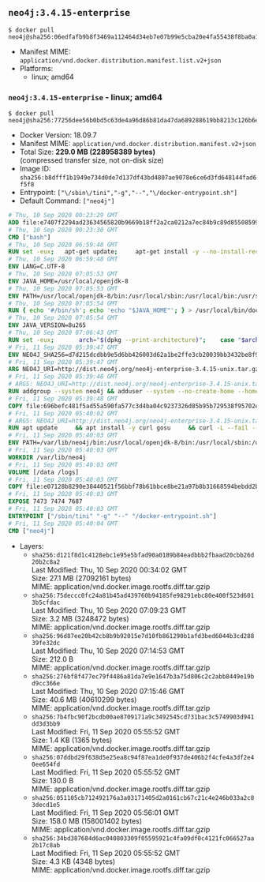 ## `neo4j:3.4.15-enterprise`

```console
$ docker pull neo4j@sha256:06edfafb9b8f3469a112464d34eb7e07b99e5cba20e4fa55438f8ba0a1bf9c99
```

-	Manifest MIME: `application/vnd.docker.distribution.manifest.list.v2+json`
-	Platforms:
	-	linux; amd64

### `neo4j:3.4.15-enterprise` - linux; amd64

```console
$ docker pull neo4j@sha256:77256dee56b0bd5c63de4a96d86b81da47da689288619bb8213c126b6ebe51d4
```

-	Docker Version: 18.09.7
-	Manifest MIME: `application/vnd.docker.distribution.manifest.v2+json`
-	Total Size: **229.0 MB (228958389 bytes)**  
	(compressed transfer size, not on-disk size)
-	Image ID: `sha256:b8dfff1b1949e734d0de7d137df43bd4807ae9078e6ce6d3fd648144fad6f5f8`
-	Entrypoint: `["\/sbin\/tini","-g","--","\/docker-entrypoint.sh"]`
-	Default Command: `["neo4j"]`

```dockerfile
# Thu, 10 Sep 2020 00:23:29 GMT
ADD file:e7407f2294ad23634565820b9669b18ff2a2ca0212a7ec84b9c89d8550859954 in / 
# Thu, 10 Sep 2020 00:23:30 GMT
CMD ["bash"]
# Thu, 10 Sep 2020 06:59:48 GMT
RUN set -eux; 	apt-get update; 	apt-get install -y --no-install-recommends 		ca-certificates p11-kit 	; 	rm -rf /var/lib/apt/lists/*
# Thu, 10 Sep 2020 06:59:48 GMT
ENV LANG=C.UTF-8
# Thu, 10 Sep 2020 07:05:53 GMT
ENV JAVA_HOME=/usr/local/openjdk-8
# Thu, 10 Sep 2020 07:05:53 GMT
ENV PATH=/usr/local/openjdk-8/bin:/usr/local/sbin:/usr/local/bin:/usr/sbin:/usr/bin:/sbin:/bin
# Thu, 10 Sep 2020 07:05:54 GMT
RUN { echo '#/bin/sh'; echo 'echo "$JAVA_HOME"'; } > /usr/local/bin/docker-java-home && chmod +x /usr/local/bin/docker-java-home && [ "$JAVA_HOME" = "$(docker-java-home)" ]
# Thu, 10 Sep 2020 07:05:54 GMT
ENV JAVA_VERSION=8u265
# Thu, 10 Sep 2020 07:06:43 GMT
RUN set -eux; 		arch="$(dpkg --print-architecture)"; 	case "$arch" in 		amd64 | i386:x86-64) downloadUrl=https://github.com/AdoptOpenJDK/openjdk8-upstream-binaries/releases/download/jdk8u265-b01/OpenJDK8U-jre_x64_linux_8u265b01.tar.gz ;; 		*) echo >&2 "error: unsupported architecture: '$arch'"; exit 1 ;; 	esac; 		savedAptMark="$(apt-mark showmanual)"; 	apt-get update; 	apt-get install -y --no-install-recommends 		dirmngr 		gnupg 		wget 	; 	rm -rf /var/lib/apt/lists/*; 		wget -O openjdk.tgz.asc "$downloadUrl.sign"; 	wget -O openjdk.tgz "$downloadUrl" --progress=dot:giga; 		export GNUPGHOME="$(mktemp -d)"; 	gpg --batch --keyserver ha.pool.sks-keyservers.net --keyserver-options no-self-sigs-only --recv-keys CA5F11C6CE22644D42C6AC4492EF8D39DC13168F; 	gpg --batch --keyserver ha.pool.sks-keyservers.net --recv-keys EAC843EBD3EFDB98CC772FADA5CD6035332FA671; 	gpg --batch --list-sigs --keyid-format 0xLONG CA5F11C6CE22644D42C6AC4492EF8D39DC13168F 		| tee /dev/stderr 		| grep '0xA5CD6035332FA671' 		| grep 'Andrew Haley'; 	gpg --batch --verify openjdk.tgz.asc openjdk.tgz; 	gpgconf --kill all; 	rm -rf "$GNUPGHOME"; 		mkdir -p "$JAVA_HOME"; 	tar --extract 		--file openjdk.tgz 		--directory "$JAVA_HOME" 		--strip-components 1 		--no-same-owner 	; 	rm openjdk.tgz*; 			apt-mark auto '.*' > /dev/null; 	[ -z "$savedAptMark" ] || apt-mark manual $savedAptMark > /dev/null; 	apt-get purge -y --auto-remove -o APT::AutoRemove::RecommendsImportant=false; 		{ 		echo '#!/usr/bin/env bash'; 		echo 'set -Eeuo pipefail'; 		echo 'if ! [ -d "$JAVA_HOME" ]; then echo >&2 "error: missing JAVA_HOME environment variable"; exit 1; fi'; 		echo 'cacertsFile=; for f in "$JAVA_HOME/lib/security/cacerts" "$JAVA_HOME/jre/lib/security/cacerts"; do if [ -e "$f" ]; then cacertsFile="$f"; break; fi; done'; 		echo 'if [ -z "$cacertsFile" ] || ! [ -f "$cacertsFile" ]; then echo >&2 "error: failed to find cacerts file in $JAVA_HOME"; exit 1; fi'; 		echo 'trust extract --overwrite --format=java-cacerts --filter=ca-anchors --purpose=server-auth "$cacertsFile"'; 	} > /etc/ca-certificates/update.d/docker-openjdk; 	chmod +x /etc/ca-certificates/update.d/docker-openjdk; 	/etc/ca-certificates/update.d/docker-openjdk; 		find "$JAVA_HOME/lib" -name '*.so' -exec dirname '{}' ';' | sort -u > /etc/ld.so.conf.d/docker-openjdk.conf; 	ldconfig; 		java -version
# Fri, 11 Sep 2020 05:39:47 GMT
ENV NEO4J_SHA256=d7d215dcdbb9e5d6bb426003d62a1be2ffe3cb20039bb3432be8f9eab9be9e56 NEO4J_TARBALL=neo4j-enterprise-3.4.15-unix.tar.gz NEO4J_EDITION=enterprise NEO4J_HOME=/var/lib/neo4j TINI_VERSION=v0.18.0 TINI_SHA256=12d20136605531b09a2c2dac02ccee85e1b874eb322ef6baf7561cd93f93c855
# Fri, 11 Sep 2020 05:39:47 GMT
ARG NEO4J_URI=http://dist.neo4j.org/neo4j-enterprise-3.4.15-unix.tar.gz
# Fri, 11 Sep 2020 05:39:48 GMT
# ARGS: NEO4J_URI=http://dist.neo4j.org/neo4j-enterprise-3.4.15-unix.tar.gz
RUN addgroup --system neo4j && adduser --system --no-create-home --home "${NEO4J_HOME}" --ingroup neo4j neo4j
# Fri, 11 Sep 2020 05:39:48 GMT
COPY file:696befc481f5ad55a590fa577c3d4ba04c9237326d85b95b729538f95702e110 in /tmp/ 
# Fri, 11 Sep 2020 05:40:02 GMT
# ARGS: NEO4J_URI=http://dist.neo4j.org/neo4j-enterprise-3.4.15-unix.tar.gz
RUN apt update     && apt install -y curl gosu     && curl -L --fail --silent --show-error "https://github.com/krallin/tini/releases/download/${TINI_VERSION}/tini" > /sbin/tini     && echo "${TINI_SHA256}  /sbin/tini" | sha256sum -c --strict --quiet     && chmod +x /sbin/tini     && curl --fail --silent --show-error --location --remote-name ${NEO4J_URI}     && echo "${NEO4J_SHA256}  ${NEO4J_TARBALL}" | sha256sum -c --strict --quiet     && tar --extract --file ${NEO4J_TARBALL} --directory /var/lib     && mv /var/lib/neo4j-* "${NEO4J_HOME}"     && rm ${NEO4J_TARBALL}     && mv "${NEO4J_HOME}"/data /data     && mv "${NEO4J_HOME}"/logs /logs     && chown -R neo4j:neo4j /data     && chmod -R 777 /data     && chown -R neo4j:neo4j /logs     && chmod -R 777 /logs     && chown -R neo4j:neo4j "${NEO4J_HOME}"     && chmod -R 777 "${NEO4J_HOME}"     && ln -s /data "${NEO4J_HOME}"/data     && ln -s /logs "${NEO4J_HOME}"/logs     && rm -rf /tmp/*     && rm -rf /var/lib/apt/lists/*
# Fri, 11 Sep 2020 05:40:03 GMT
ENV PATH=/var/lib/neo4j/bin:/usr/local/openjdk-8/bin:/usr/local/sbin:/usr/local/bin:/usr/sbin:/usr/bin:/sbin:/bin
# Fri, 11 Sep 2020 05:40:03 GMT
WORKDIR /var/lib/neo4j
# Fri, 11 Sep 2020 05:40:03 GMT
VOLUME [/data /logs]
# Fri, 11 Sep 2020 05:40:03 GMT
COPY file:e07128b8290e38440521f56bbf78b61bbce8be21a97b8b31668594bebdd2bf2b in /docker-entrypoint.sh 
# Fri, 11 Sep 2020 05:40:03 GMT
EXPOSE 7473 7474 7687
# Fri, 11 Sep 2020 05:40:03 GMT
ENTRYPOINT ["/sbin/tini" "-g" "--" "/docker-entrypoint.sh"]
# Fri, 11 Sep 2020 05:40:04 GMT
CMD ["neo4j"]
```

-	Layers:
	-	`sha256:d121f8d1c4128ebc1e95e5bfad90a0189b84eadbbb2fbaad20cbb26d20b2c8a2`  
		Last Modified: Thu, 10 Sep 2020 00:34:02 GMT  
		Size: 27.1 MB (27092161 bytes)  
		MIME: application/vnd.docker.image.rootfs.diff.tar.gzip
	-	`sha256:75deccc0fc24a81b45ad439760b94185fe98291ebc80e400f523d6013b5cfdac`  
		Last Modified: Thu, 10 Sep 2020 07:09:23 GMT  
		Size: 3.2 MB (3248472 bytes)  
		MIME: application/vnd.docker.image.rootfs.diff.tar.gzip
	-	`sha256:96d87ee20b42cb8b9b92015e7d10fb861290b1afd3bed6044b3cd28839fe32dc`  
		Last Modified: Thu, 10 Sep 2020 07:14:53 GMT  
		Size: 212.0 B  
		MIME: application/vnd.docker.image.rootfs.diff.tar.gzip
	-	`sha256:276bf8f477ec79f4486a81da7e9e1647b3a75d806c2c2abb8449e19bd9cc366e`  
		Last Modified: Thu, 10 Sep 2020 07:15:46 GMT  
		Size: 40.6 MB (40610299 bytes)  
		MIME: application/vnd.docker.image.rootfs.diff.tar.gzip
	-	`sha256:7b4fbc90f2bcdb00ae8709171a9c3492545cd731bac3c5749903d941dd3d3bb9`  
		Last Modified: Fri, 11 Sep 2020 05:55:52 GMT  
		Size: 1.4 KB (1365 bytes)  
		MIME: application/vnd.docker.image.rootfs.diff.tar.gzip
	-	`sha256:07ddbd29f638d5e25ea8c94f87ea1de0f937de406b2f4cfe4a3df2e40ee654fd`  
		Last Modified: Fri, 11 Sep 2020 05:55:52 GMT  
		Size: 130.0 B  
		MIME: application/vnd.docker.image.rootfs.diff.tar.gzip
	-	`sha256:051105cb712492176a3a03171405d2a0161cb67c21c4e246b033a2c83decd1e5`  
		Last Modified: Fri, 11 Sep 2020 05:56:01 GMT  
		Size: 158.0 MB (158001402 bytes)  
		MIME: application/vnd.docker.image.rootfs.diff.tar.gzip
	-	`sha256:34bd387684d6ac040803309f05595921c4fa09df0c4121fc066527aa2b17c8ab`  
		Last Modified: Fri, 11 Sep 2020 05:55:52 GMT  
		Size: 4.3 KB (4348 bytes)  
		MIME: application/vnd.docker.image.rootfs.diff.tar.gzip
